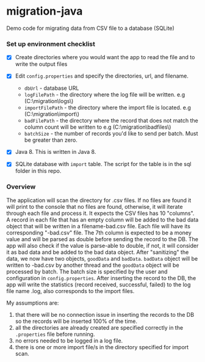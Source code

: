 # migration-java
Demo code for migrating data from CSV file to a database (SQLite)

### Set up environment checklist
- [x] Create directories where you would want the app to read the file and to write the output files
- [x] Edit `config.properties` and specify the directories, url, and filename.

   * `dbUrl` - database URL
   * `logFilePath` - the directory where the log file will be written. e.g (C:\\migration\\logs\\)
   * `importFilePath` - the directory where the import file is located. e.g (C:\\migration\\import\\)
   * `badFilePath` - the directory where the record that does not match the column count will be written to e.g (C:\\migration\\badfiles\\)
   * `batchSize` - the number of records you'd like to send per batch. Must be greater than zero.
- [x] Java 8. This is written in Java 8.
- [x] SQLite database with `import` table. The script for the table is in the sql folder in this repo.

### Overview
The application will scan the directory for .csv files. If no files are found it will print to the console that no files are found, otherwise, it will iterate through each file and process it. It expects the CSV files has 10 "columns". A record in each file that has an empty column will be added to the bad data object that will be written in a filename-bad.csv file. Each file will have its corresponding "-bad.csv" file. The 7th column is expected to be a money value and will be parsed as double before sending the record to the DB. The app will also check if the value is parse-able to double, if not, it will consider it as bad data and be added to the bad data object. After "sanitizing" the data, we now have two objects, `goodData` and `badData`. `badData` object will be written to <filename>-bad.csv by another thread and the `goodData` object will be processed by batch. The batch size is specified by the user and configuration in `config.properties`. After inserting the record to the DB, the app will write the statistics (record received, successful, failed) to the log file name <filename>.log, also corresponds to the import files. 

My assumptions are: 
 1) that there will be no connection issue in inserting the records to the DB so the records will be inserted 100% of the time.
 2) all the directories are already created are specified correctly in the `.properties` file before running.
 3) no errors needed to be logged in a log file.
 4) there is one or more import file/s in the directory specified for import scan.
